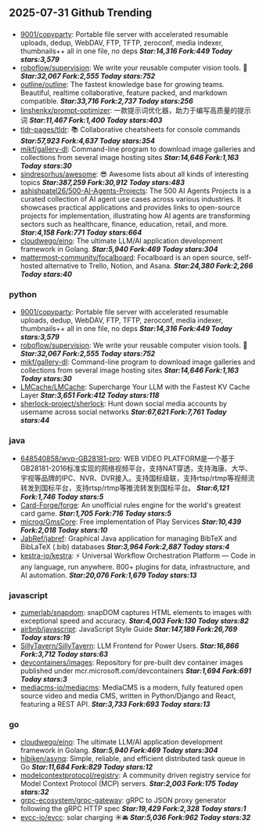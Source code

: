 ## 2025-07-31 Github Trending

### 
* [9001/copyparty](https://github.com/9001/copyparty): Portable file server with accelerated resumable uploads, dedup, WebDAV, FTP, TFTP, zeroconf, media indexer, thumbnails++ all in one file, no deps ***Star:14,316 Fork:449 Today stars:3,579***
* [roboflow/supervision](https://github.com/roboflow/supervision): We write your reusable computer vision tools. 💜 ***Star:32,067 Fork:2,555 Today stars:752***
* [outline/outline](https://github.com/outline/outline): The fastest knowledge base for growing teams. Beautiful, realtime collaborative, feature packed, and markdown compatible. ***Star:33,716 Fork:2,737 Today stars:256***
* [linshenkx/prompt-optimizer](https://github.com/linshenkx/prompt-optimizer): 一款提示词优化器，助力于编写高质量的提示词 ***Star:11,467 Fork:1,400 Today stars:403***
* [tldr-pages/tldr](https://github.com/tldr-pages/tldr): 📚 Collaborative cheatsheets for console commands ***Star:57,923 Fork:4,637 Today stars:354***
* [mikf/gallery-dl](https://github.com/mikf/gallery-dl): Command-line program to download image galleries and collections from several image hosting sites ***Star:14,646 Fork:1,163 Today stars:30***
* [sindresorhus/awesome](https://github.com/sindresorhus/awesome): 😎 Awesome lists about all kinds of interesting topics ***Star:387,259 Fork:30,912 Today stars:483***
* [ashishpatel26/500-AI-Agents-Projects](https://github.com/ashishpatel26/500-AI-Agents-Projects): The 500 AI Agents Projects is a curated collection of AI agent use cases across various industries. It showcases practical applications and provides links to open-source projects for implementation, illustrating how AI agents are transforming sectors such as healthcare, finance, education, retail, and more. ***Star:4,158 Fork:771 Today stars:664***
* [cloudwego/eino](https://github.com/cloudwego/eino): The ultimate LLM/AI application development framework in Golang. ***Star:5,940 Fork:469 Today stars:304***
* [mattermost-community/focalboard](https://github.com/mattermost-community/focalboard): Focalboard is an open source, self-hosted alternative to Trello, Notion, and Asana. ***Star:24,380 Fork:2,266 Today stars:40***

### python
* [9001/copyparty](https://github.com/9001/copyparty): Portable file server with accelerated resumable uploads, dedup, WebDAV, FTP, TFTP, zeroconf, media indexer, thumbnails++ all in one file, no deps ***Star:14,316 Fork:449 Today stars:3,579***
* [roboflow/supervision](https://github.com/roboflow/supervision): We write your reusable computer vision tools. 💜 ***Star:32,067 Fork:2,555 Today stars:752***
* [mikf/gallery-dl](https://github.com/mikf/gallery-dl): Command-line program to download image galleries and collections from several image hosting sites ***Star:14,646 Fork:1,163 Today stars:30***
* [LMCache/LMCache](https://github.com/LMCache/LMCache): Supercharge Your LLM with the Fastest KV Cache Layer ***Star:3,651 Fork:412 Today stars:118***
* [sherlock-project/sherlock](https://github.com/sherlock-project/sherlock): Hunt down social media accounts by username across social networks ***Star:67,621 Fork:7,761 Today stars:44***

### java
* [648540858/wvp-GB28181-pro](https://github.com/648540858/wvp-GB28181-pro): WEB VIDEO PLATFORM是一个基于GB28181-2016标准实现的网络视频平台，支持NAT穿透，支持海康、大华、宇视等品牌的IPC、NVR、DVR接入。支持国标级联，支持rtsp/rtmp等视频流转发到国标平台，支持rtsp/rtmp等推流转发到国标平台。 ***Star:6,121 Fork:1,746 Today stars:5***
* [Card-Forge/forge](https://github.com/Card-Forge/forge): An unofficial rules engine for the world's greatest card game. ***Star:1,705 Fork:716 Today stars:5***
* [microg/GmsCore](https://github.com/microg/GmsCore): Free implementation of Play Services ***Star:10,439 Fork:2,018 Today stars:10***
* [JabRef/jabref](https://github.com/JabRef/jabref): Graphical Java application for managing BibTeX and BibLaTeX (.bib) databases ***Star:3,964 Fork:2,887 Today stars:4***
* [kestra-io/kestra](https://github.com/kestra-io/kestra): ⚡ Universal Workflow Orchestration Platform — Code in any language, run anywhere. 800+ plugins for data, infrastructure, and AI automation. ***Star:20,076 Fork:1,679 Today stars:13***

### javascript
* [zumerlab/snapdom](https://github.com/zumerlab/snapdom): snapDOM captures HTML elements to images with exceptional speed and accuracy. ***Star:4,003 Fork:130 Today stars:82***
* [airbnb/javascript](https://github.com/airbnb/javascript): JavaScript Style Guide ***Star:147,189 Fork:26,769 Today stars:19***
* [SillyTavern/SillyTavern](https://github.com/SillyTavern/SillyTavern): LLM Frontend for Power Users. ***Star:16,866 Fork:3,712 Today stars:63***
* [devcontainers/images](https://github.com/devcontainers/images): Repository for pre-built dev container images published under mcr.microsoft.com/devcontainers ***Star:1,694 Fork:691 Today stars:3***
* [mediacms-io/mediacms](https://github.com/mediacms-io/mediacms): MediaCMS is a modern, fully featured open source video and media CMS, written in Python/Django and React, featuring a REST API. ***Star:3,733 Fork:693 Today stars:13***

### go
* [cloudwego/eino](https://github.com/cloudwego/eino): The ultimate LLM/AI application development framework in Golang. ***Star:5,940 Fork:469 Today stars:304***
* [hibiken/asynq](https://github.com/hibiken/asynq): Simple, reliable, and efficient distributed task queue in Go ***Star:11,684 Fork:829 Today stars:12***
* [modelcontextprotocol/registry](https://github.com/modelcontextprotocol/registry): A community driven registry service for Model Context Protocol (MCP) servers. ***Star:2,003 Fork:175 Today stars:32***
* [grpc-ecosystem/grpc-gateway](https://github.com/grpc-ecosystem/grpc-gateway): gRPC to JSON proxy generator following the gRPC HTTP spec ***Star:19,429 Fork:2,328 Today stars:1***
* [evcc-io/evcc](https://github.com/evcc-io/evcc): solar charging ☀️🚘 ***Star:5,036 Fork:962 Today stars:32***

